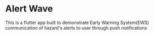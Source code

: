 # Alert Wave

This is a flutter app built to demonstrate Early Warning System(EWS) communication of hazard's alerts to user through push notifications
